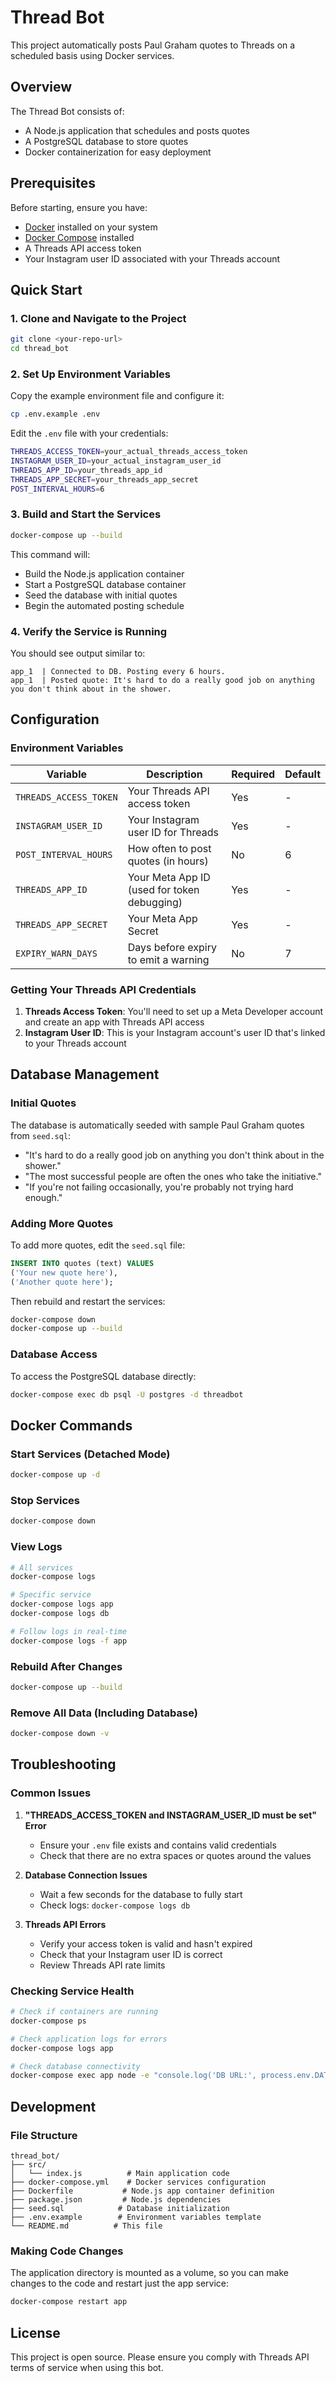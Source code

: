 # Thread Bot

This project automatically posts Paul Graham quotes to Threads on a scheduled basis using Docker services.

## Overview

The Thread Bot consists of:
- A Node.js application that schedules and posts quotes
- A PostgreSQL database to store quotes
- Docker containerization for easy deployment

## Prerequisites

Before starting, ensure you have:
- [Docker](https://docs.docker.com/get-docker/) installed on your system
- [Docker Compose](https://docs.docker.com/compose/install/) installed
- A Threads API access token
- Your Instagram user ID associated with your Threads account

## Quick Start

### 1. Clone and Navigate to the Project

```bash
git clone <your-repo-url>
cd thread_bot
```

### 2. Set Up Environment Variables

Copy the example environment file and configure it:

```bash
cp .env.example .env
```

Edit the `.env` file with your credentials:

```bash
THREADS_ACCESS_TOKEN=your_actual_threads_access_token
INSTAGRAM_USER_ID=your_actual_instagram_user_id
THREADS_APP_ID=your_threads_app_id
THREADS_APP_SECRET=your_threads_app_secret
POST_INTERVAL_HOURS=6
```

### 3. Build and Start the Services

```bash
docker-compose up --build
```

This command will:
- Build the Node.js application container
- Start a PostgreSQL database container
- Seed the database with initial quotes
- Begin the automated posting schedule

### 4. Verify the Service is Running

You should see output similar to:
```
app_1  | Connected to DB. Posting every 6 hours.
app_1  | Posted quote: It's hard to do a really good job on anything you don't think about in the shower.
```

## Configuration

### Environment Variables

| Variable                | Description                                  | Required | Default |
|-------------------------|----------------------------------------------|----------|---------|
| `THREADS_ACCESS_TOKEN`  | Your Threads API access token                | Yes      | -       |
| `INSTAGRAM_USER_ID`     | Your Instagram user ID for Threads           | Yes      | -       |
| `POST_INTERVAL_HOURS`   | How often to post quotes (in hours)          | No       | 6       |
| `THREADS_APP_ID`        | Your Meta App ID (used for token debugging)  | Yes      | -       |
| `THREADS_APP_SECRET`    | Your Meta App Secret                         | Yes      | -       |
| `EXPIRY_WARN_DAYS`      | Days before expiry to emit a warning         | No       | 7       |

### Getting Your Threads API Credentials

1. **Threads Access Token**: You'll need to set up a Meta Developer account and create an app with Threads API access
2. **Instagram User ID**: This is your Instagram account's user ID that's linked to your Threads account

## Database Management

### Initial Quotes

The database is automatically seeded with sample Paul Graham quotes from `seed.sql`:
- "It's hard to do a really good job on anything you don't think about in the shower."
- "The most successful people are often the ones who take the initiative."
- "If you're not failing occasionally, you're probably not trying hard enough."

### Adding More Quotes

To add more quotes, edit the `seed.sql` file:

```sql
INSERT INTO quotes (text) VALUES
('Your new quote here'),
('Another quote here');
```

Then rebuild and restart the services:

```bash
docker-compose down
docker-compose up --build
```

### Database Access

To access the PostgreSQL database directly:

```bash
docker-compose exec db psql -U postgres -d threadbot
```

## Docker Commands

### Start Services (Detached Mode)
```bash
docker-compose up -d
```

### Stop Services
```bash
docker-compose down
```

### View Logs
```bash
# All services
docker-compose logs

# Specific service
docker-compose logs app
docker-compose logs db

# Follow logs in real-time
docker-compose logs -f app
```

### Rebuild After Changes
```bash
docker-compose up --build
```

### Remove All Data (Including Database)
```bash
docker-compose down -v
```

## Troubleshooting

### Common Issues

1. **"THREADS_ACCESS_TOKEN and INSTAGRAM_USER_ID must be set" Error**
   - Ensure your `.env` file exists and contains valid credentials
   - Check that there are no extra spaces or quotes around the values

2. **Database Connection Issues**
   - Wait a few seconds for the database to fully start
   - Check logs: `docker-compose logs db`

3. **Threads API Errors**
   - Verify your access token is valid and hasn't expired
   - Check that your Instagram user ID is correct
   - Review Threads API rate limits

### Checking Service Health

```bash
# Check if containers are running
docker-compose ps

# Check application logs for errors
docker-compose logs app

# Check database connectivity
docker-compose exec app node -e "console.log('DB URL:', process.env.DATABASE_URL)"
```

## Development

### File Structure
```
thread_bot/
├── src/
│   └── index.js          # Main application code
├── docker-compose.yml    # Docker services configuration
├── Dockerfile           # Node.js app container definition
├── package.json         # Node.js dependencies
├── seed.sql            # Database initialization
├── .env.example        # Environment variables template
└── README.md          # This file
```

### Making Code Changes

The application directory is mounted as a volume, so you can make changes to the code and restart just the app service:

```bash
docker-compose restart app
```

## License

This project is open source. Please ensure you comply with Threads API terms of service when using this bot.

